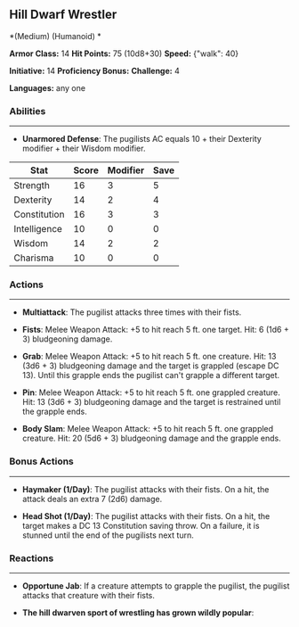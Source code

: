 ## Hill Dwarf Wrestler
*(Medium) (Humanoid) *

**Armor Class:** 14
**Hit Points:** 75 (10d8+30)
**Speed:** {"walk": 40}

**Initiative:** 14
**Proficiency Bonus:**
**Challenge:** 4

**Languages:** any one

### Abilities
 --- 
- **Unarmored Defense**: The pugilists AC equals 10 + their Dexterity modifier + their Wisdom modifier.



| Stat | Score | Modifier | Save |
| ---- | ---- | ---- | ---- |
| Strength | 16 | 3 | 5 |
| Dexterity | 14 | 2 | 4 |
| Constitution | 16 | 3 | 3 |
| Intelligence | 10 | 0 | 0 |
| Wisdom | 14 | 2 | 2 |
| Charisma | 10 | 0 | 0 |

### Actions
 --- 
- **Multiattack**: The pugilist attacks three times with their fists.

- **Fists**: Melee Weapon Attack: +5 to hit  reach 5 ft.  one target. Hit: 6 (1d6 + 3) bludgeoning damage.

- **Grab**: Melee Weapon Attack: +5 to hit  reach 5 ft.  one creature. Hit: 13 (3d6 + 3) bludgeoning damage  and the target is grappled (escape DC 13). Until this grapple ends  the pugilist can't grapple a different target.

- **Pin**: Melee Weapon Attack: +5 to hit  reach 5 ft.  one grappled creature. Hit: 13 (3d6 + 3) bludgeoning damage  and the target is restrained until the grapple ends.

- **Body Slam**: Melee Weapon Attack: +5 to hit  reach 5 ft.  one grappled creature. Hit: 20 (5d6 + 3) bludgeoning damage  and the grapple ends.

### Bonus Actions
 --- 
- **Haymaker (1/Day)**: The pugilist attacks with their fists. On a hit, the attack deals an extra 7 (2d6) damage.

- **Head Shot (1/Day)**: The pugilist attacks with their fists. On a hit, the target makes a DC 13 Constitution saving throw. On a failure, it is stunned until the end of the pugilists next turn.

### Reactions
 --- 
- **Opportune Jab**: If a creature attempts to grapple the pugilist, the pugilist attacks that creature with their fists.

- **The hill dwarven sport of wrestling has grown wildly popular**: 

